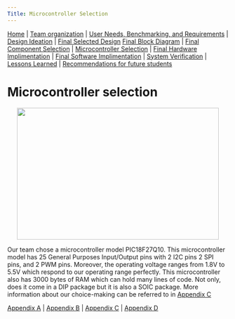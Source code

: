 ```yaml
---
Title: Microcontroller Selection
---
```


[Home](/index.md) | [Team organization](/Team_organization.md) | [User Needs, Benchmarking, and Requirements](/User_Needs_Benchmarking_Requirements.md) | [Design Ideation](/Design_Ideation.md) | [Final Selected Design](/Selected_Design.md) 
[Final Block Diagram](/Block_Diagram_of_the_product.md) | [Final Component Selection](/Component_Selection.md) | [Microcontroller Selection](/Microcontroller_Selection.md) | [Final Hardware Implimentation](/Final_Hardware_Implementation.md) | [Final Software Implimentation](/Software_Proposal.md) | [System Verification](/System_Verification.md) | [Lessons Learned](/Lessons_Learned.md) | [Recommendations for future students](/Recommendations_for_future_students.md)

# Microcontroller selection 

<p align="center">
  <img width="460" height="300" src="https://github.com/EGR314-Spring2024-Team303/EGR314-Spring2024-Team303.github.io/assets/156623314/94d57fad-7db7-48d8-bee1-767435524f0d">
</p>

  Our team chose a microcontroller model PIC18F27Q10. This microcontroller model has 25 General Purposes Input/Output pins with 2 I2C pins 2 SPI pins, and 2 PWM pins. Moreover, the operating voltage ranges from 1.8V to 5.5V
  which respond to our operating range perfectly. This microcontroller also has 3000 bytes of RAM which can hold many lines of code. Not only, does it come in a DIP package but it is also a SOIC package.
  More information about our choice-making can be referred to in [Appendix C](Appendix_C.md)

[Appendix A](/Appendix_A.md) | [Appendix B](/Appendix_B.md) | [Appendix C](/Appendix_C.md) | [Appendix D](/Appendix_D.md)
